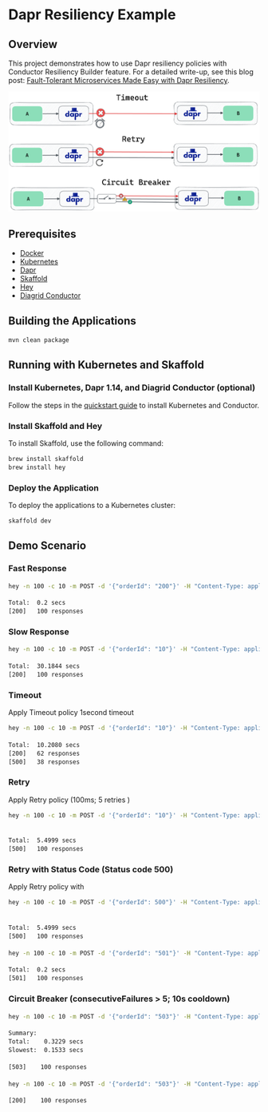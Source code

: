 # Dapr Resiliency Example

## Overview
This project demonstrates how to use Dapr resiliency policies with Conductor Resiliency Builder feature.
For a detailed write-up, see this blog post: [Fault-Tolerant Microservices Made Easy with Dapr Resiliency](https://www.diagrid.io/blog/fault-tolerant-microservices-made-easy-with-dapr-resiliency).

![Demo Resiliency Features](dapr-resiliency.png)

## Prerequisites

- [Docker](https://www.docker.com/get-started)
- [Kubernetes](https://kubernetes.io/docs/setup/)
- [Dapr](https://docs.dapr.io/getting-started/install-dapr-cli/)
- [Skaffold](https://skaffold.dev/docs/install/)
- [Hey](https://github.com/rakyll/hey)
- [Diagrid Conductor](https://www.diagrid.io/conductor)

## Building the Applications

```bash
mvn clean package
```

## Running with Kubernetes and Skaffold

### Install Kubernetes, Dapr 1.14, and Diagrid Conductor (optional)
Follow the steps in the [quickstart guide](https://docs.diagrid.io/conductor/getting-started/quickstart/) to install Kubernetes and Conductor.

### Install Skaffold and Hey
To install Skaffold, use the following command:
```bash
brew install skaffold
brew install hey
```

### Deploy the Application
To deploy the applications to a Kubernetes cluster:

```bash
skaffold dev
```

## Demo Scenario

### Fast Response

```bash
hey -n 100 -c 10 -m POST -d '{"orderId": "200"}' -H "Content-Type: application/json" http://localhost:5001/checkout

Total:  0.2 secs
[200]   100 responses
```

### Slow Response

```bash
hey -n 100 -c 10 -m POST -d '{"orderId": "10"}' -H "Content-Type: application/json" http://localhost:5001/checkout

Total:  30.1844 secs
[200]   100 responses
```

### Timeout
Apply Timeout policy
1second timeout

```bash
hey -n 100 -c 10 -m POST -d '{"orderId": "10"}' -H "Content-Type: application/json" http://localhost:5001/checkout

Total:  10.2080 secs
[200]   62 responses
[500]   38 responses
```

### Retry
Apply Retry policy (100ms; 5 retries )
```bash
hey -n 100 -c 10 -m POST -d '{"orderId": "10"}' -H "Content-Type: application/json" http://localhost:5001/checkout


Total:  5.4999 secs
[500]   100 responses
```
### Retry with Status Code (Status code 500)
Apply Retry policy with
```bash
hey -n 100 -c 10 -m POST -d '{"orderId": 500"}' -H "Content-Type: application/json" http://localhost:5001/checkout


Total:  5.4999 secs
[500]   100 responses

hey -n 100 -c 10 -m POST -d '{"orderId": "501"}' -H "Content-Type: application/json" http://localhost:5001/checkout

Total:  0.2 secs
[501]   100 responses

```

### Circuit Breaker (consecutiveFailures > 5; 10s cooldown)

```bash
hey -n 100 -c 10 -m POST -d '{"orderId": "503"}' -H "Content-Type: application/json" http://localhost:5001/checkout

Summary:
Total:    0.3229 secs
Slowest:  0.1533 secs

[503]    100 responses

hey -n 100 -c 10 -m POST -d '{"orderId": "503"}' -H "Content-Type: application/json" http://localhost:5001/checkout

[200]    100 responses
```

